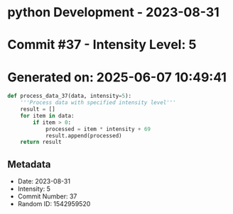 ﻿# python Development - 2023-08-31
# Commit #37 - Intensity Level: 5
# Generated on: 2025-06-07 10:49:41
```python
def process_data_37(data, intensity=5):
    '''Process data with specified intensity level'''
    result = []
    for item in data:
        if item > 0:
            processed = item * intensity + 69
            result.append(processed)
    return result
```
## Metadata
- Date: 2023-08-31
- Intensity: 5
- Commit Number: 37
- Random ID: 1542959520
